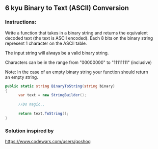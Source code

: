 ## 6 kyu Binary to Text (ASCII) Conversion

### Instructions:

Write a function that takes in a binary string and returns the equivalent  
decoded text (the text is ASCII encoded). Each 8 bits on the binary string  
represent 1 character on the ASCII table.

The input string will always be a valid binary string.

Characters can be in the range from "00000000" to "11111111" (inclusive)

Note: In the case of an empty binary string your function should return  
an empty string.

```cs
public static string BinaryToString(string binary)
{
      var text = new StringBuilder();
      
      //Do magic..
      
      return text.ToString();
}
```

### Solution inspired by

https://www.codewars.com/users/goshog
